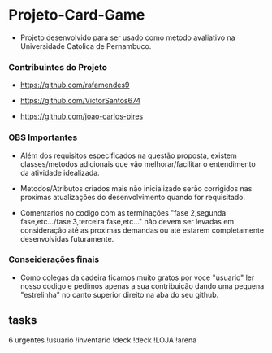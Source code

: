 # Projeto-Card-Game
- Projeto desenvolvido para ser usado como metodo avaliativo na Universidade Catolica de Pernambuco.

### Contribuintes do Projeto

- https://github.com/rafamendes9

- https://github.com/VictorSantos674

- https://github.com/joao-carlos-pires


### OBS Importantes

- Além dos requisitos especificados na questão proposta, existem classes/metodos adicionais que vão melhorar/facilitar o entendimento da atividade idealizada.


- Metodos/Atributos criados mais não inicializado serão corrigidos nas proximas atualizações do desenvolvimento quando for requisitado. 

- Comentarios no codigo com as terminações "fase 2,segunda fase,etc.../fase 3,terceira fase,etc..." não devem ser levadas em consideração até as proximas demandas ou até estarem completamente desenvolvidas futuramente.


### Conseiderações finais

- Como colegas da cadeira ficamos muito gratos por voce "usuario" ler nosso codigo e pedimos apenas a sua contribuição dando uma pequena "estrelinha" no canto superior direito na aba do seu github.



## tasks
6 urgentes
!usuario 
!inventario
!deck
!deck
!LOJA
!arena

